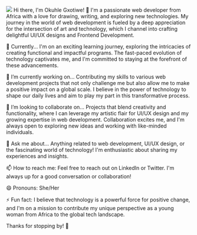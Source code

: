 <img src="https://i.ibb.co/5kfNJ2N/my-logo.jpg"/>
Hi there, I'm Okuhle Gxotiwe! 👋
I'm a passionate web developer from Africa with a love for drawing, writing, and exploring new technologies. My journey in the world of web development is fueled by a deep appreciation for the intersection of art and technology, which I channel into crafting delightful UI/UX designs and Frontend Development.

🌱 Currently...
I'm on an exciting learning journey, exploring the intricacies of creating functional and impactful programs. The fast-paced evolution of technology captivates me, and I'm committed to staying at the forefront of these advancements.

🔭 I’m currently working on...
Contributing my skills to various web development projects that not only challenge me but also allow me to make a positive impact on a global scale. I believe in the power of technology to shape our daily lives and aim to play my part in this transformative process.

👯 I’m looking to collaborate on...
Projects that blend creativity and functionality, where I can leverage my artistic flair for UI/UX design and my growing expertise in web development. Collaboration excites me, and I'm always open to exploring new ideas and working with like-minded individuals.

💬 Ask me about...
Anything related to web development, UI/UX design, or the fascinating world of technology! I'm enthusiastic about sharing my experiences and insights.

📫 How to reach me:
Feel free to reach out on LinkedIn or Twitter. I'm always up for a good conversation or collaboration!

😄 Pronouns:
She/Her

⚡ Fun fact:
I believe that technology is a powerful force for positive change, and I'm on a mission to contribute my unique perspective as a young woman from Africa to the global tech landscape.

Thanks for stopping by! 🚀
